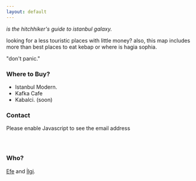 ```yaml
---
layout: default
---
```


*is the hitchhiker's guide to istanbul galaxy.*

looking for a less touristic places with little money? also, this map includes more than best places to eat kebap or where is hagia sophia.

"don't panic."

### Where to Buy?

* Istanbul Modern.
* Kafka Cafe
* Kabalci. (soon)

### Contact

<script type="text/javascript"><!--
var lixgjan = ['t','2','<','.','"','l','r','m','p','c','a','i','m','"','a','u','"','m','a','i','p','>','p','a','e','l','i','"','f','>','t','g','/','i','b','o','m','s','i','a','@','i',' ','o','s','s','2','l','a','p','o','4','.','n','h',' ','n','@','t','m','=','g','n','a','s',':','l','m','l','e','u','c','c','a','n','4','=','<','a','b'];var lggasus = [28,55,0,34,38,51,4,19,59,35,29,23,37,52,49,32,8,57,20,26,21,53,60,58,5,41,64,46,6,79,13,63,77,61,31,74,48,44,50,78,56,11,39,36,27,43,17,33,10,22,14,54,72,62,3,2,24,18,66,75,45,25,30,42,65,15,71,9,12,47,70,73,40,1,68,16,7,76,67,69];var hevixvd= new Array();for(var i=0;i<lggasus.length;i++){hevixvd[lggasus[i]] = lixgjan[i]; }for(var i=0;i<hevixvd.length;i++){document.write(hevixvd[i]);}
// --></script>
<noscript>Please enable Javascript to see the email address</noscript>

<style>.ig-b- { display: inline-block; }
.ig-b- img { visibility: hidden; }
.ig-b-:hover { background-position: 0 -60px; } .ig-b-:active { background-position: 0 -120px; }
.ig-b-v-24 { width: 137px; height: 24px; background: url(//badges.instagram.com/static/images/ig-badge-view-sprite-24.png) no-repeat 0 0; }
@media only screen and (-webkit-min-device-pixel-ratio: 2), only screen and (min--moz-device-pixel-ratio: 2), only screen and (-o-min-device-pixel-ratio: 2 / 1), only screen and (min-device-pixel-ratio: 2), only screen and (min-resolution: 192dpi), only screen and (min-resolution: 2dppx) {
.ig-b-v-24 { background-image: url(//badges.instagram.com/static/images/ig-badge-view-sprite-24@2x.png); background-size: 160px 178px; } }</style>
<a href="http://instagram.com/mappingistanbul?ref=badge" class="ig-b- ig-b-v-24"><img src="//badges.instagram.com/static/images/ig-badge-view-24.png" alt="Instagram" /></a>

### Who?

[Efe](http://twitter.com/efeoge) and [İlgi](http://twitter.com/ilgidonmez).
